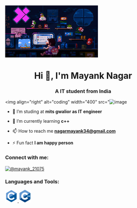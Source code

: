 ![logo](https://github.com/mayank3443/mayank_/blob/main/download.jpg)
<h1 align="center">Hi 👋, I'm Mayank Nagar</h1>
<h3 align="center">A IT student  from India</h3>

<img align="right" alt="coding" width="400" src="![image](https://github.com/user-attachments/assets/fcc1ea8c-6901-4473-ac0c-a61373552423)

>

- 🔭 I’m studing at **mits gwalior as IT engineer**

- 🌱 I’m currently learning **c++**

- 📫 How to reach me **nagarmayank34@gmail.com**

- ⚡ Fun fact **I am happy person**

<h3 align="left">Connect with me:</h3>
<p align="left">
<a href="https://instagram.com/@mayank_21075" target="blank"><img align="center" src="https://raw.githubusercontent.com/rahuldkjain/github-profile-readme-generator/master/src/images/icons/Social/instagram.svg" alt="@mayank_21075" height="30" width="40" /></a>
</p>

<h3 align="left">Languages and Tools:</h3>
<p align="left"> <a href="https://www.cprogramming.com/" target="_blank" rel="noreferrer"> <img src="https://raw.githubusercontent.com/devicons/devicon/master/icons/c/c-original.svg" alt="c" width="40" height="40"/> </a> <a href="https://www.w3schools.com/cpp/" target="_blank" rel="noreferrer"> <img src="https://raw.githubusercontent.com/devicons/devicon/master/icons/cplusplus/cplusplus-original.svg" alt="cplusplus" width="40" height="40"/> </a> </p>
